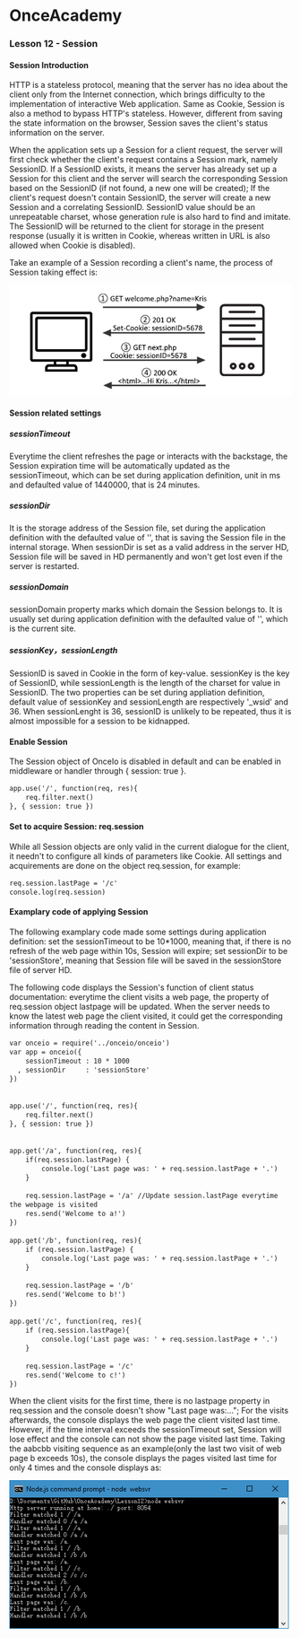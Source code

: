 # OnceAcademy
### Lesson 12 - Session    

#### Session Introduction

HTTP is a stateless protocol, meaning that the server has no idea about the client only from the Internet connection, which brings difficulty to the implementation of interactive Web application. Same as Cookie, Session is also a method to bypass HTTP's stateless. However, different from saving the state information on the browser, Session saves the client's status information on the server.

When the application sets up a Session for a client request, the server will first check whether the client's request contains a Session mark, namely SessionID. If a SessionID exists, it means the server has already set up a Session for this client and the server will search the corresponding Session based on the SessionID (if not found, a new one will be created); If the client's request doesn't contain SessionID, the server will create a new Session and a correlating SessionID. SessionID value should be an unrepeatable charset, whose generation rule is also hard to find and imitate. The SessionID will be returned to the client for storage in the present response (usually it is written in Cookie, whereas written in URL is also allowed when Cookie is disabled).
  
Take an example of a Session recording a client's name, the process of Session taking effect is:
  
![Example of Session taking effect][1]  
  
####  Session related settings

##### sessionTimeout

Everytime the client refreshes the page or interacts with the backstage, the Session expiration time will be automatically updated as the sessionTimeout, which can be set during application definition, unit in ms and defaulted value of 1440000, that is 24 minutes.

##### sessionDir

It is the storage address of the Session file, set during the application definition with the defaulted value of '', that is saving the Session file in the internal storage. When sessionDir is set as a valid address in the server HD, Session file will be saved in HD permanently and won't get lost even if the server is restarted. 

##### sessionDomain

sessionDomain property marks which domain the Session belongs to. It is usually set during application definition with the defaulted value of '', which is the current site.

##### sessionKey，sessionLength

SessionID is saved in Cookie in the form of key-value. sessionKey is the key of SessionID, while sessionLength is the length of the charset for value in SessionID. The two properties can be set during appliation definition, default value of sessionKey and sessionLength are respectively '_wsid' and 36. When sessionLenght is 36, sessionID is unlikely to be repeated, thus it is almost impossible for a session to be kidnapped.

#### Enable Session

The Session object of OnceIo is disabled in default and can be enabled in middleware or handler through { session: true }.

	app.use('/', function(req, res){
	    req.filter.next()
	}, { session: true })

#### Set to acquire Session: req.session

While all Session objects are only valid in the current dialogue for the client, it needn't to configure all kinds of parameters like Cookie. All settings and acquirements are done on the object req.session, for example:

    req.session.lastPage = '/c'
    console.log(req.session)


####  Examplary code of applying Session

The following examplary code made some settings during application definition: set the sessionTimeout to be 10*1000, meaning that, if there is no refresh of the web page within 10s, Session will expire; set sessionDir to be 'sessionStore', meaning that Session file will be saved in the sessionStore file of server HD.

The following code displays the Session's function of client status documentation: everytime the client visits a web page, the property of req.session object lastpage will be updated. When the server needs to know the latest web page the client visited, it could get the corresponding information through reading the content in Session.

	var onceio = require('../onceio/onceio')
	var app = onceio({ 
	    sessionTimeout : 10 * 1000 
	  , sessionDir     : 'sessionStore'
	})


	app.use('/', function(req, res){
	    req.filter.next()
	}, { session: true })


	app.get('/a', function(req, res){
	    if(req.session.lastPage) {
	        console.log('Last page was: ' + req.session.lastPage + '.')    
	    } 

	    req.session.lastPage = '/a' //Update session.lastPage everytime the webpage is visited
	    res.send('Welcome to a!')
	})

	app.get('/b', function(req, res){
	    if (req.session.lastPage) {
	        console.log('Last page was: ' + req.session.lastPage + '.')    
	    }

	    req.session.lastPage = '/b'  
	    res.send('Welcome to b!')
	})

	app.get('/c', function(req, res){
	    if (req.session.lastPage){
	        console.log('Last page was: ' + req.session.lastPage + '.')    
	    }

	    req.session.lastPage = '/c'
	    res.send('Welcome to c!')
	})


When the client visits for the first time, there is no lastpage property in req.session and the console doesn't show "Last page was:..."; For the visits afterwards, the console displays the web page the client visited last time. However, if the time interval exceeds the sessionTimeout set, Session will lose effect and the console can not show the page visited last time. Taking the aabcbb visiting sequence as an example(only the last two visit of web page b exceeds 10s), the console displays the pages visited last time for only 4 times and the console displays as:

  
![Console display with Session examplary code][2]
  
  



[1]: https://raw.githubusercontent.com/OnceDoc/images/gh-pages/OnceAcademy/session/session_workflow.png
[2]: https://raw.githubusercontent.com/OnceDoc/images/gh-pages/OnceAcademy/session/example_console_display.png

